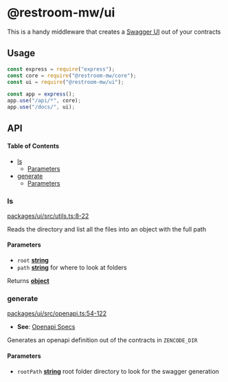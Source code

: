 # @restroom-mw/ui

This is a handy middleware that creates a [Swagger UI](https://swagger.io/tools/swagger-ui/) out of your contracts

## Usage

```js
const express = require("express");
const core = require("@restroom-mw/core");
const ui = require("@restroom-mw/ui");

const app = express();
app.use("/api/*", core);
app.use("/docs/", ui);
```

## API

<!-- Generated by documentation.js. Update this documentation by updating the source code. -->

#### Table of Contents

*   [ls](#ls)
    *   [Parameters](#parameters)
*   [generate](#generate)
    *   [Parameters](#parameters-1)

### ls

[packages/ui/src/utils.ts:8-22](https://github.com/dyne/restroom-mw/blob/2328b3a38de42790bc8f9bde42557c45ad477573/packages/ui/src/utils.ts#L8-L22 "Source code on GitHub")

Reads the directory and list all the files
into an object with the full path

#### Parameters

*   `root` **[string](https://developer.mozilla.org/docs/Web/JavaScript/Reference/Global_Objects/String)** 
*   `path` **[string](https://developer.mozilla.org/docs/Web/JavaScript/Reference/Global_Objects/String)** for where to look at folders

Returns **[object](https://developer.mozilla.org/docs/Web/JavaScript/Reference/Global_Objects/Object)** 

### generate

[packages/ui/src/openapi.ts:54-122](https://github.com/dyne/restroom-mw/blob/2328b3a38de42790bc8f9bde42557c45ad477573/packages/ui/src/openapi.ts#L54-L122 "Source code on GitHub")

*   **See**: [Openapi Specs](http://spec.openapis.org/oas/v3.0.3)

Generates an openapi definition out of the contracts in `ZENCODE_DIR`

#### Parameters

*   `rootPath` **[string](https://developer.mozilla.org/docs/Web/JavaScript/Reference/Global_Objects/String)** root folder directory to look for the swagger generation
